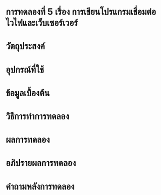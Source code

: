 # การทดลองที่ 5 เรื่อง การเขียนโปรแกรมเชื่อมต่อไวไฟและเว็บเซอร์เวอร์

# วัตถุประสงค์ 


# อุปกรณ์ที่ใช้


# ข้อมูลเบื้องต้น 


# วิธีการทำการทดลอง 


# ผลการทดลอง



# อภิปรายผลการทดลอง 


# คำถามหลังการทดลอง
